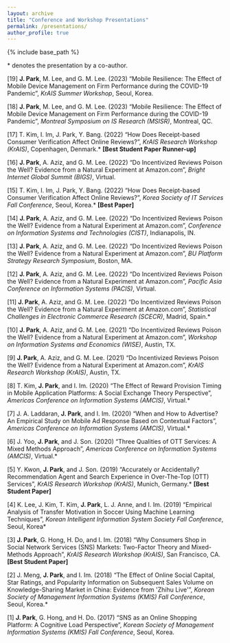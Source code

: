 ```yaml
---
layout: archive
title: "Conference and Workshop Presentations"
permalink: /presentations/
author_profile: true
---
```


{% include base_path %}

\* denotes the presentation by a co-author.

[19]	**J. Park**, M. Lee, and G. M. Lee. (2023) “Mobile Resilience: The Effect of Mobile Device Management on Firm Performance during the COVID-19 Pandemic”, _KrAIS Summer Workshop_, Seoul, Korea.

[18]	**J. Park**, M. Lee, and G. M. Lee. (2023) “Mobile Resilience: The Effect of Mobile Device Management on Firm Performance during the COVID-19 Pandemic”, _Montreal Symposium on IS Research (MSISR)_, Montreal, QC.

[17]	T. Kim, I. Im, J. Park, Y. Bang. (2022) “How Does Receipt-based Consumer Verification Affect Online Reviews?”, _KrAIS Research Workshop (KrAIS)_, Copenhagen, Denmark.* **[Best Student Paper Runner-up]**

[16]	**J. Park**, A. Aziz, and G. M. Lee. (2022) “Do Incentivized Reviews Poison the Well? Evidence from a Natural Experiment at Amazon.com”, _Bright Internet Global Summit (BIGS)_, Virtual.

[15] T. Kim, I. Im, J. Park, Y. Bang. (2022) “How Does Receipt-based Consumer Verification Affect Online Reviews?”, _Korea Society of IT Services Fall Conference_, Seoul, Korea.* **[Best Paper]**

[14]	**J. Park**, A. Aziz, and G. M. Lee. (2022) “Do Incentivized Reviews Poison the Well? Evidence from a Natural Experiment at Amazon.com”, _Conference on Information Systems and Technologies (CIST)_, Indianapolis, IN.

[13]	**J. Park**, A. Aziz, and G. M. Lee. (2022) “Do Incentivized Reviews Poison the Well? Evidence from a Natural Experiment at Amazon.com”, _BU Platform Strategy Research Symposium_, Boston, MA.

[12]	**J. Park**, A. Aziz, and G. M. Lee. (2022) “Do Incentivized Reviews Poison the Well? Evidence from a Natural Experiment at Amazon.com”, _Pacific Asia Conference on Information Systems (PACIS)_, Virtual.

[11]	**J. Park**, A. Aziz, and G. M. Lee. (2022) “Do Incentivized Reviews Poison the Well? Evidence from a Natural Experiment at Amazon.com”, _Statistical Challenges in Electronic Commerce Research (SCECR)_, Madrid, Spain.*

[10]	**J. Park**, A. Aziz, and G. M. Lee. (2021) “Do Incentivized Reviews Poison the Well? Evidence from a Natural Experiment at Amazon.com”, _Workshop on Information Systems and Economics (WISE)_, Austin, TX.

[9]	**J. Park**, A. Aziz, and G. M. Lee. (2021) “Do Incentivized Reviews Poison the Well? Evidence from a Natural Experiment at Amazon.com”, _KrAIS Research Workshop (KrAIS)_, Austin, TX.

[8]	T. Kim, **J. Park**, and I. Im. (2020) “The Effect of Reward Provision Timing in Mobile Application Platforms: A Social Exchange Theory Perspective”, _Americas Conference on Information Systems (AMCIS)_, Virtual.*

[7]	J. A. Laddaran, **J. Park**, and I. Im. (2020) “When and How to Advertise? An Empirical Study on Mobile Ad Response Based on Contextual Factors”, _Americas Conference on Information Systems (AMCIS)_, Virtual.*

[6]	J. Yoo, **J. Park**, and J. Son. (2020) “Three Qualities of OTT Services: A Mixed Methods Approach”, _Americas Conference on Information Systems (AMCIS)_, Virtual.*

[5]	Y. Kwon, **J. Park**, and J. Son. (2019) “Accurately or Accidentally? Recommendation Agent and Search Experience in Over-The-Top (OTT) Services”, _KrAIS Research Workshop (KrAIS)_, Munich, Germany.* **[Best Student Paper]**

[4]	K. Lee, J. Kim, T. Kim, **J. Park**, L. J. Anne, and I. Im. (2019) “Empirical Analysis of Transfer Motivation in Soccer Using Machine Learning Techniques”, _Korean Intelligent Information System Society Fall Conference_, Seoul, Korea*

[3]	**J. Park**, G. Hong, H. Do, and I. Im. (2018) “Why Consumers Shop in Social Network Services (SNS) Markets: Two-Factor Theory and Mixed-Methods Approach”, _KrAIS Research Workshop (KrAIS)_, San Francisco, CA. **[Best Student Paper]**

[2] J. Meng, **J. Park**, and I. Im. (2018) “The Effect of Online Social Capital, Star Ratings, and Popularity Information on Subsequent Sales Volume on Knowledge-Sharing Market in China: Evidence from 'Zhihu Live'”, _Korean Society of Management Information Systems (KMIS) Fall Conference_, Seoul, Korea.*

[1]	**J. Park**, G. Hong, and H. Do. (2017) “SNS as an Online Shopping Platform: A Cognitive Load Perspective”, _Korean Society of Management Information Systems (KMIS) Fall Conference_, Seoul, Korea.


